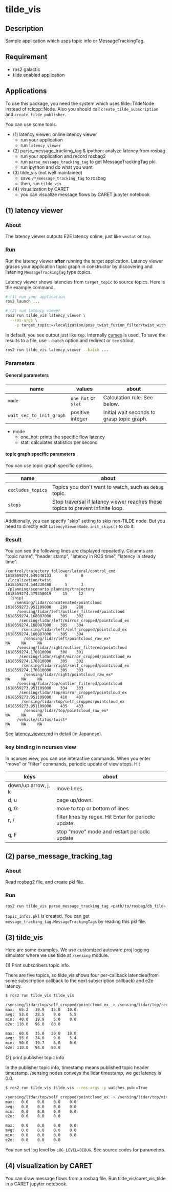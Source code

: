 # tilde_vis

## Description

Sample application which uses topic info or MessageTrackingTag.

## Requirement

- ros2 galactic
- tilde enabled application

## Applications

To use this package, you need the system which uses tilde::TildeNode instead of rclcpp::Node.
Also you should call `create_tilde_subscription` and `create_tilde_publisher`.

You can use some tools.

- (1) latency viewer: online latency viewer
  - run your application
  - run `latency_viewer`
- (2) parse_message_tracking_tag & ipython: analyze latency from rosbag
  - run your application and record rosbag2
  - run `parse_message_tracking_tag` to get MessageTrackingTag pkl.
  - run ipython and do what you want
- (3) tilde_vis (not well maintained)
  - save `/*/message_tracking_tag` to rosbag
  - then, run `tilde_vis`
- (4) visualization by CARET
  - you can visualize message flows by CARET jupyter notebook

## (1) latency viewer

### About

The latency viewer outputs E2E latency online, just like `vmstat` or `top`.

### Run

Run the latency viewer **after** running the target application.
Latency viewer grasps your application topic graph in constructor by discovering and listening `MessageTrackingTag` type topics.

Latency viewer shows latencies from `target_topic` to source topics.
Here is the example command.

```bash
# (1) run your application
ros2 launch ...

# (2) run latency viewer
ros2 run tilde_vis latency_viewer \
  --ros-args \
    -p target_topic:=/localization/pose_twist_fusion_filter/twist_with_covariance
```

In default, you see output just like `top`. Internally [curses](https://docs.python.org/3/library/curses.html) is used.
To save the results to a file, use `--batch` option and redirect or `tee` stdout.

```bash
ros2 run tilde_vis latency_viewer --batch ...
```

### Parameters

#### General parameters

| name                     | values              | about                                      |
| ------------------------ | ------------------- | ------------------------------------------ |
| `mode`                   | `one_hot` or `stat` | Calculation rule. See below.               |
| `wait_sec_to_init_graph` | positive integer    | Initial wait seconds to grasp topic graph. |

- mode
  - one_hot: prints the specific flow latency
  - stat: calculates statistics per second

#### topic graph specific parameters

You can use topic graph specific options.

| name              | about                                                                           |
| ----------------- | ------------------------------------------------------------------------------- |
| `excludes_topics` | Topics you don't want to watch, such as `debug` topic.                          |
| `stops`           | Stop traversal if latency viewer reaches these topics to prevent infinite loop. |

Additionally, you can specify "skip" setting to skip non-TILDE node.
But you need to directly edit `LatencyViewerNode.init_skips()` to do it.

### Result

You can see the following lines are displayed repeatedly.
Columns are "topic name", "header stamp", "latency in ROS time", "latency in steady time".

```text
/control/trajectory_follower/lateral/control_cmd                                 1618559274.549348133      0      0
 /localization/twist                                                             1618559274.544330488      5      3
 /planning/scenario_planning/trajectory                                          1618559274.479350019     15     12
  (snip)
    /sensing/lidar/concatenated/pointcloud                                       1618559273.951109000    289    288
     /sensing/lidar/left/outlier_filtered/pointcloud                             1618559274.168087000    305    302
      /sensing/lidar/left/mirror_cropped/pointcloud_ex                           1618559274.168087000    305    304
       /sensing/lidar/left/self_cropped/pointcloud_ex                            1618559274.168087000    305    304
        /sensing/lidar/left/pointcloud_raw_ex*                                                     NA     NA     NA
     /sensing/lidar/right/outlier_filtered/pointcloud                            1618559274.170810000    300    301
      /sensing/lidar/right/mirror_cropped/pointcloud_ex                          1618559274.170810000    305    302
       /sensing/lidar/right/self_cropped/pointcloud_ex                           1618559274.170810000    305    303
        /sensing/lidar/right/pointcloud_raw_ex*                                                    NA     NA     NA
     /sensing/lidar/top/outlier_filtered/pointcloud                              1618559273.951109000    334    333
      /sensing/lidar/top/mirror_cropped/pointcloud_ex                            1618559273.951109000    410    407
       /sensing/lidar/top/self_cropped/pointcloud_ex                             1618559273.951109000    435    433
        /sensing/lidar/top/pointcloud_raw_ex*                                                      NA     NA     NA
     /vehicle/status/twist*                                                                        NA     NA     NA
```

See [latency_viewer.md](https://github.com/tier4/TILDE/blob/master/doc/latency_viewer.md) in detail (in Japanese).

### key binding in ncurses view

In ncurses view, you can use interactive commands.
When you enter "move" or "filter" commands, periodic update of view stops.
Hit

| keys                | about                                                 |
| ------------------- | ----------------------------------------------------- |
| down/up arrow, j, k | move lines.                                           |
| d, u                | page up/down.                                         |
| g, G                | move to top or bottom of lines                        |
| r, /                | filter lines by regex. Hit Enter for periodic update. |
| q, F                | stop "move" mode and restart periodic update          |

## (2) parse_message_tracking_tag

### About

Read rosbag2 file, and create pkl file.

### Run

```bash
ros2 run tilde_vis parse_message_tracking_tag <path/to/rosbag/db_file>
```

`topic_infos.pkl` is created.
You can get `message_tracking_tag.MessageTrackingTags` by reading this pkl file.

## (3) tilde_vis

Here are some examples. We use customized autoware.proj logging simulator where we use tilde at `/sensing` module.

(1) Print subscribers topic info.

There are five topics, so tilde_vis shows four per-callback latencies(from some subscription callback to the next subscription callback) and e2e latency.

```bash
$ ros2 run tilde_vis tilde_vis

/sensing/lidar/top/self_cropped/pointcloud_ex -> /sensing/lidar/top/rectified/pointcloud_ex -> /sensing/lidar/top/outlier_filtered/pointcloud -> /sensing/lidar/concatenated/pointcloud -> /sensing/lidar/measurement_range_cropped/pointcloud
max:  65.2   39.9   15.0   10.0
avg:  53.0   28.5    9.0    5.5
min:  40.0   19.9    5.0    0.0
e2e: 110.0   96.0   80.0

max:  60.0   35.0   20.0   10.0
avg:  55.0   24.0    9.6    5.4
min:  50.0   19.7    5.0    0.0
e2e: 110.0   94.0   80.0
```

(2) print publisher topic info

In the publisher topic info, timestamp means published topic header timestamp.
/sensing nodes conveys the lidar timestamp, we get latency is 0.0.

```bash
$ ros2 run tilde_vis tilde_vis --ros-args -p watches_pub:=True

/sensing/lidar/top/self_cropped/pointcloud_ex -> /sensing/lidar/top/mirror_cropped/pointcloud_ex -> /sensing/lidar/top/outlier_filtered/pointcloud -> /sensing/lidar/concatenated/pointcloud -> /sensing/lidar/measurement_range_cropped/pointcloud
max:   0.0    0.0    0.0    0.0
avg:   0.0    0.0    0.0    0.0
min:   0.0    0.0    0.0    0.0
e2e:   0.0    0.0    0.0

max:   0.0    0.0    0.0    0.0
avg:   0.0    0.0    0.0    0.0
min:   0.0    0.0    0.0    0.0
e2e:   0.0    0.0    0.0
```

You can set log level by `LOG_LEVEL=DEBUG`.
See source codes for parameters.

## (4) visualization by CARET

You can draw message flows from a rosbag file.
Run tilde_vis/caret_vis_tilde in a CARET jupyter notebook.
